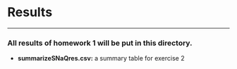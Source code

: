 # Results
---
### All results of homework 1 will be put in this directory.
* **summarizeSNaQres.csv:** a summary table for exercise 2
